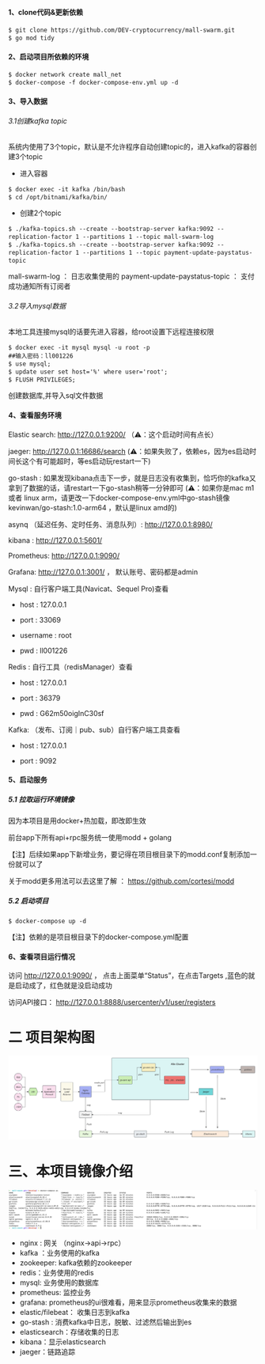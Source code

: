 #### 1、clone代码&更新依赖

```shell
$ git clone https://github.com/DEV-cryptocurrency/mall-swarm.git
$ go mod tidy
```

#### 2、启动项目所依赖的环境

```shell
$ docker network create mall_net
$ docker-compose -f docker-compose-env.yml up -d
```
#### 3、导入数据
###### 3.1创建kafka topic
系统内使用了3个topic，默认是不允许程序自动创建topic的，进入kafka的容器创建3个topic
* 进入容器

```shell
$ docker exec -it kafka /bin/bash
$ cd /opt/bitnami/kafka/bin/
```

* 创建2个topic
```shell
$ ./kafka-topics.sh --create --bootstrap-server kafka:9092 --replication-factor 1 --partitions 1 --topic mall-swarm-log
$ ./kafka-topics.sh --create --bootstrap-server kafka:9092 --replication-factor 1 --partitions 1 --topic payment-update-paystatus-topic

```

mall-swarm-log ： 日志收集使用的
payment-update-paystatus-topic ： 支付成功通知所有订阅者

###### 3.2导入mysql数据

本地工具连接mysql的话要先进入容器，给root设置下远程连接权限

```shell
$ docker exec -it mysql mysql -u root -p
##输入密码：ll001226
$ use mysql;
$ update user set host='%' where user='root';
$ FLUSH PRIVILEGES;
```
创建数据库,并导入sql文件数据

#### 4、查看服务环境

Elastic search: http://127.0.0.1:9200/ （⚠️：这个启动时间有点长）

jaeger: http://127.0.0.1:16686/search  (⚠️：如果失败了，依赖es，因为es启动时间长这个有可能超时，等es启动玩restart一下)

go-stash :  如果发现kibana点击下一步，就是日志没有收集到，恰巧你的kafka又拿到了数据的话，请restart一下go-stash稍等一分钟即可  (⚠️：如果你是mac m1或者 linux arm，请更改一下docker-compose-env.yml中go-stash镜像 kevinwan/go-stash:1.0-arm64 ，默认是linux amd的)

asynq （延迟任务、定时任务、消息队列）: http://127.0.0.1:8980/

kibana  : http://127.0.0.1:5601/

Prometheus: http://127.0.0.1:9090/

Grafana: http://127.0.0.1:3001/  ， 默认账号、密码都是admin

[//]: # (Akhq: http://127.0.0.1:9050/  ， 默认账号、密码都是admin)

Mysql :  自行客户端工具(Navicat、Sequel Pro)查看

- host : 127.0.0.1

- port : 33069

- username : root

- pwd : ll001226

Redis :  自行工具（redisManager）查看

- host : 127.0.0.1

- port : 36379

- pwd : G62m50oigInC30sf

Kafka:  （发布、订阅｜pub、sub）自行客户端工具查看

- host : 127.0.0.1

- port : 9092

#### 5、启动服务

##### 5.1 拉取运行环境镜像

因为本项目是用docker+热加载，即改即生效

前台app下所有api+rpc服务统一使用modd + golang

【注】后续如果app下新增业务，要记得在项目根目录下的modd.conf复制添加一份就可以了

 关于modd更多用法可以去这里了解 ： https://github.com/cortesi/modd

##### 5.2 启动项目

```shell
$ docker-compose up -d 
```

【注】依赖的是项目根目录下的docker-compose.yml配置

#### 6、查看项目运行情况

访问 http://127.0.0.1:9090/ ， 点击上面菜单“Status”，在点击Targets ,蓝色的就是启动成了，红色就是没启动成功

访问API接口：
http://127.0.0.1:8888/usercenter/v1/user/registers

# 二 项目架构图
![img_1.png](images/img_1.png)

# 三、本项目镜像介绍
![img.png](images/img.png)
* nginx : 网关 （nginx->api->rpc）
* kafka ：业务使用的kafka
* zookeeper: kafka依赖的zookeeper
* redis：业务使用的redis
* mysql: 业务使用的数据库
* prometheus: 监控业务
* grafana: prometheus的ui很难看，用来显示prometheus收集来的数据
* elastic/filebeat： 收集日志到kafka
* go-stash : 消费kafka中日志，脱敏、过滤然后输出到es
* elasticsearch：存储收集的日志
* kibana：显示elasticsearch
* jaeger：链路追踪
